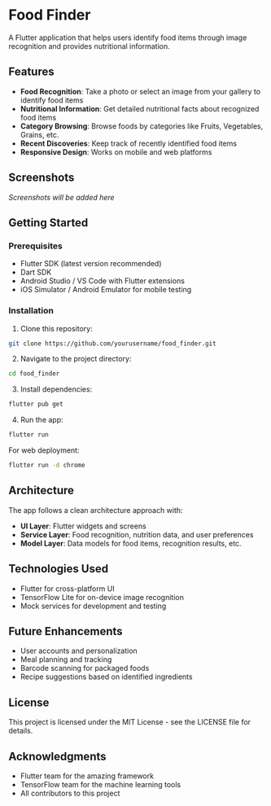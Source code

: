 # Food Finder

A Flutter application that helps users identify food items through image recognition and provides nutritional information.

## Features

- **Food Recognition**: Take a photo or select an image from your gallery to identify food items
- **Nutritional Information**: Get detailed nutritional facts about recognized food items
- **Category Browsing**: Browse foods by categories like Fruits, Vegetables, Grains, etc.
- **Recent Discoveries**: Keep track of recently identified food items
- **Responsive Design**: Works on mobile and web platforms

## Screenshots

*Screenshots will be added here*

## Getting Started

### Prerequisites

- Flutter SDK (latest version recommended)
- Dart SDK
- Android Studio / VS Code with Flutter extensions
- iOS Simulator / Android Emulator for mobile testing

### Installation

1. Clone this repository:
```bash
git clone https://github.com/yourusername/food_finder.git
```

2. Navigate to the project directory:
```bash
cd food_finder
```

3. Install dependencies:
```bash
flutter pub get
```

4. Run the app:
```bash
flutter run
```

For web deployment:
```bash
flutter run -d chrome
```

## Architecture

The app follows a clean architecture approach with:

- **UI Layer**: Flutter widgets and screens
- **Service Layer**: Food recognition, nutrition data, and user preferences
- **Model Layer**: Data models for food items, recognition results, etc.

## Technologies Used

- Flutter for cross-platform UI
- TensorFlow Lite for on-device image recognition
- Mock services for development and testing

## Future Enhancements

- User accounts and personalization
- Meal planning and tracking
- Barcode scanning for packaged foods
- Recipe suggestions based on identified ingredients

## License

This project is licensed under the MIT License - see the LICENSE file for details.

## Acknowledgments

- Flutter team for the amazing framework
- TensorFlow team for the machine learning tools
- All contributors to this project
